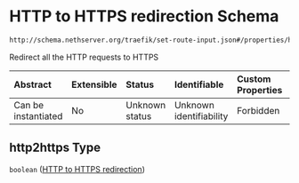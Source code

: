 # HTTP to HTTPS redirection Schema

```txt
http://schema.nethserver.org/traefik/set-route-input.json#/properties/http2https
```

Redirect all the HTTP requests to HTTPS

| Abstract            | Extensible | Status         | Identifiable            | Custom Properties | Additional Properties | Access Restrictions | Defined In                                                                    |
| :------------------ | :--------- | :------------- | :---------------------- | :---------------- | :-------------------- | :------------------ | :---------------------------------------------------------------------------- |
| Can be instantiated | No         | Unknown status | Unknown identifiability | Forbidden         | Allowed               | none                | [set-route-input.json\*](traefik/set-route-input.json "open original schema") |

## http2https Type

`boolean` ([HTTP to HTTPS redirection](set-route-input-properties-http-to-https-redirection.md))
